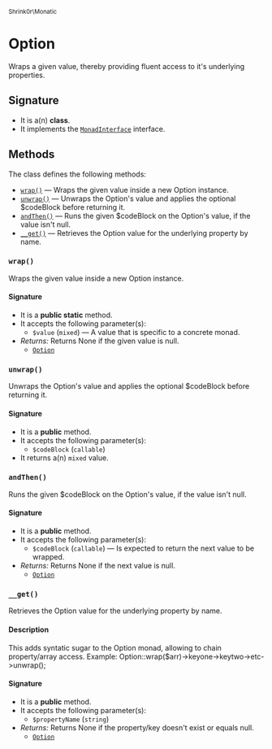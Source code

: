 <small>Shrink0r\Monatic</small>

Option
======

Wraps a given value, thereby providing fluent access to it&#039;s underlying properties.

Signature
---------

- It is a(n) **class**.
- It implements the [`MonadInterface`](../../Shrink0r/Monatic/MonadInterface.md) interface.

Methods
-------

The class defines the following methods:

- [`wrap()`](#wrap) &mdash; Wraps the given value inside a new Option instance.
- [`unwrap()`](#unwrap) &mdash; Unwraps the Option&#039;s value and applies the optional $codeBlock before returning it.
- [`andThen()`](#andThen) &mdash; Runs the given $codeBlock on the Option&#039;s value, if the value isn&#039;t null.
- [`__get()`](#__get) &mdash; Retrieves the Option value for the underlying property by name.

### `wrap()` <a name="wrap"></a>

Wraps the given value inside a new Option instance.

#### Signature

- It is a **public static** method.
- It accepts the following parameter(s):
    - `$value` (`mixed`) &mdash; A value that is specific to a concrete monad.
- _Returns:_ Returns None if the given value is null.
    - [`Option`](../../Shrink0r/Monatic/Option.md)

### `unwrap()` <a name="unwrap"></a>

Unwraps the Option&#039;s value and applies the optional $codeBlock before returning it.

#### Signature

- It is a **public** method.
- It accepts the following parameter(s):
    - `$codeBlock` (`callable`)
- It returns a(n) `mixed` value.

### `andThen()` <a name="andThen"></a>

Runs the given $codeBlock on the Option&#039;s value, if the value isn&#039;t null.

#### Signature

- It is a **public** method.
- It accepts the following parameter(s):
    - `$codeBlock` (`callable`) &mdash; Is expected to return the next value to be wrapped.
- _Returns:_ Returns None if the next value is null.
    - [`Option`](../../Shrink0r/Monatic/Option.md)

### `__get()` <a name="__get"></a>

Retrieves the Option value for the underlying property by name.

#### Description

This adds syntatic sugar to the Option monad, allowing to chain property/array access.
Example: Option::wrap($arr)-&gt;keyone-&gt;keytwo-&gt;etc-&gt;unwrap();

#### Signature

- It is a **public** method.
- It accepts the following parameter(s):
    - `$propertyName` (`string`)
- _Returns:_ Returns None if the property/key doesn&#039;t exist or equals null.
    - [`Option`](../../Shrink0r/Monatic/Option.md)

